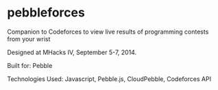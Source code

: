 pebbleforces
============

Companion to Codeforces to view live results of programming contests from your wrist

Designed at MHacks IV, September 5-7, 2014.

Built for: Pebble

Technologies Used: Javascript, Pebble.js, CloudPebble, Codeforces API
